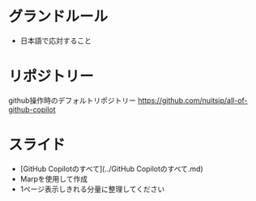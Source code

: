 # グランドルール

- 日本語で応対すること

# リポジトリー

github操作時のデフォルトリポジトリー 
https://github.com/nuitsjp/all-of-github-copilot

# スライド

- [GitHub Copilotのすべて](../GitHub Copilotのすべて.md)
- Marpを使用して作成
- 1ページ表示しきれる分量に整理してください
